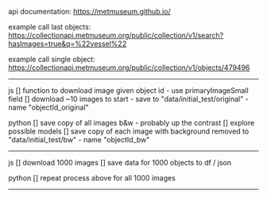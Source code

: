 api documentation: https://metmuseum.github.io/

example call last objects: https://collectionapi.metmuseum.org/public/collection/v1/search?hasImages=true&q=%22vessel%22

example call single object: https://collectionapi.metmuseum.org/public/collection/v1/objects/479496

---

js
[] function to download image given object id - use primaryImageSmall field
[] download ~10 images to start - save to "data/initial_test/original" - name "objectId_original"

python
[] save copy of all images b&w - probably up the contrast
[] explore possible models
[] save copy of each image with background removed to "data/initial_test/bw" - name "objectId_bw"

---

js
[] download 1000 images
[] save data for 1000 objects to df / json

python
[] repeat process above for all 1000 images

---
